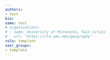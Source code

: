 ```yaml
---
authors:
- test
bio: 
name: test
# organizations:
# - name: University of Minnesota, Twin Cities
#   url: "https://cla.umn.edu/geography"
role: template
user_groups:
- template
---
```

